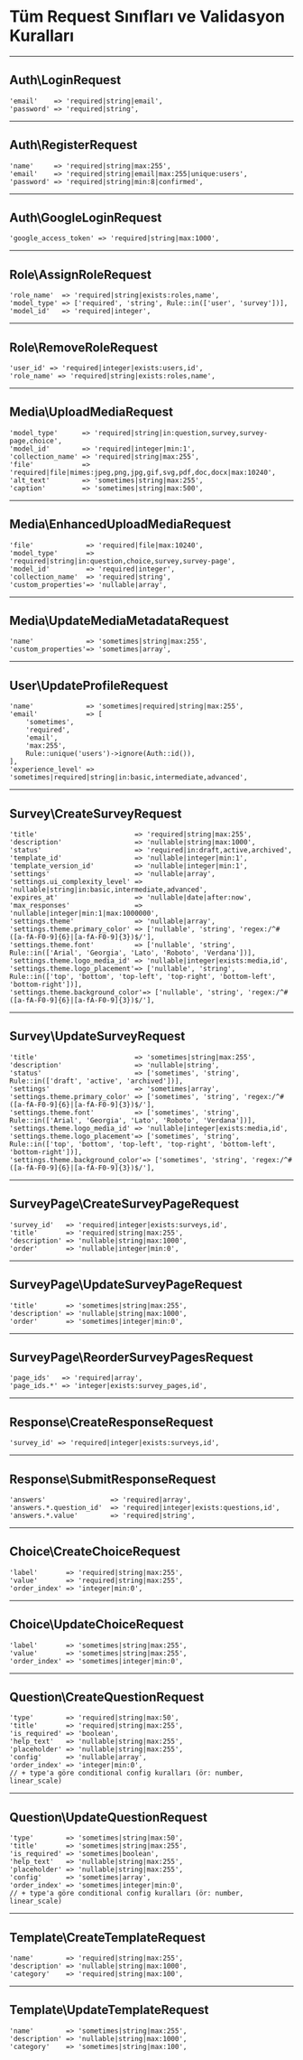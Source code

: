 # Tüm Request Sınıfları ve Validasyon Kuralları

---

## Auth\LoginRequest
```
'email'    => 'required|string|email',
'password' => 'required|string',
```

---

## Auth\RegisterRequest
```
'name'     => 'required|string|max:255',
'email'    => 'required|string|email|max:255|unique:users',
'password' => 'required|string|min:8|confirmed',
```

---

## Auth\GoogleLoginRequest
```
'google_access_token' => 'required|string|max:1000',
```

---

## Role\AssignRoleRequest
```
'role_name'  => 'required|string|exists:roles,name',
'model_type' => ['required', 'string', Rule::in(['user', 'survey'])],
'model_id'   => 'required|integer',
```

---

## Role\RemoveRoleRequest
```
'user_id' => 'required|integer|exists:users,id',
'role_name' => 'required|string|exists:roles,name',
```

---

## Media\UploadMediaRequest
```
'model_type'      => 'required|string|in:question,survey,survey-page,choice',
'model_id'        => 'required|integer|min:1',
'collection_name' => 'required|string|max:255',
'file'            => 'required|file|mimes:jpeg,png,jpg,gif,svg,pdf,doc,docx|max:10240',
'alt_text'        => 'sometimes|string|max:255',
'caption'         => 'sometimes|string|max:500',
```

---

## Media\EnhancedUploadMediaRequest
```
'file'             => 'required|file|max:10240',
'model_type'       => 'required|string|in:question,choice,survey,survey-page',
'model_id'         => 'required|integer',
'collection_name'  => 'required|string',
'custom_properties'=> 'nullable|array',
```

---

## Media\UpdateMediaMetadataRequest
```
'name'             => 'sometimes|string|max:255',
'custom_properties'=> 'sometimes|array',
```

---

## User\UpdateProfileRequest
```
'name'             => 'sometimes|required|string|max:255',
'email'            => [
    'sometimes',
    'required',
    'email',
    'max:255',
    Rule::unique('users')->ignore(Auth::id()),
],
'experience_level' => 'sometimes|required|string|in:basic,intermediate,advanced',
```

---

## Survey\CreateSurveyRequest
```
'title'                        => 'required|string|max:255',
'description'                  => 'nullable|string|max:1000',
'status'                       => 'required|in:draft,active,archived',
'template_id'                  => 'nullable|integer|min:1',
'template_version_id'          => 'nullable|integer|min:1',
'settings'                     => 'nullable|array',
'settings.ui_complexity_level' => 'nullable|string|in:basic,intermediate,advanced',
'expires_at'                   => 'nullable|date|after:now',
'max_responses'                => 'nullable|integer|min:1|max:1000000',
'settings.theme'               => 'nullable|array',
'settings.theme.primary_color' => ['nullable', 'string', 'regex:/^#([a-fA-F0-9]{6}|[a-fA-F0-9]{3})$/'],
'settings.theme.font'          => ['nullable', 'string', Rule::in(['Arial', 'Georgia', 'Lato', 'Roboto', 'Verdana'])],
'settings.theme.logo_media_id' => 'nullable|integer|exists:media,id',
'settings.theme.logo_placement'=> ['nullable', 'string', Rule::in(['top', 'bottom', 'top-left', 'top-right', 'bottom-left', 'bottom-right'])],
'settings.theme.background_color'=> ['nullable', 'string', 'regex:/^#([a-fA-F0-9]{6}|[a-fA-F0-9]{3})$/'],
```

---

## Survey\UpdateSurveyRequest
```
'title'                        => 'sometimes|string|max:255',
'description'                  => 'nullable|string',
'status'                       => ['sometimes', 'string', Rule::in(['draft', 'active', 'archived'])],
'settings'                     => 'sometimes|array',
'settings.theme.primary_color' => ['sometimes', 'string', 'regex:/^#([a-fA-F0-9]{6}|[a-fA-F0-9]{3})$/'],
'settings.theme.font'          => ['sometimes', 'string', Rule::in(['Arial', 'Georgia', 'Lato', 'Roboto', 'Verdana'])],
'settings.theme.logo_media_id' => 'nullable|integer|exists:media,id',
'settings.theme.logo_placement'=> ['sometimes', 'string', Rule::in(['top', 'bottom', 'top-left', 'top-right', 'bottom-left', 'bottom-right'])],
'settings.theme.background_color'=> ['sometimes', 'string', 'regex:/^#([a-fA-F0-9]{6}|[a-fA-F0-9]{3})$/'],
```

---

## SurveyPage\CreateSurveyPageRequest
```
'survey_id'   => 'required|integer|exists:surveys,id',
'title'       => 'required|string|max:255',
'description' => 'nullable|string|max:1000',
'order'       => 'nullable|integer|min:0',
```

---

## SurveyPage\UpdateSurveyPageRequest
```
'title'       => 'sometimes|string|max:255',
'description' => 'nullable|string|max:1000',
'order'       => 'sometimes|integer|min:0',
```

---

## SurveyPage\ReorderSurveyPagesRequest
```
'page_ids'   => 'required|array',
'page_ids.*' => 'integer|exists:survey_pages,id',
```

---

## Response\CreateResponseRequest
```
'survey_id' => 'required|integer|exists:surveys,id',
```

---

## Response\SubmitResponseRequest
```
'answers'                => 'required|array',
'answers.*.question_id'  => 'required|integer|exists:questions,id',
'answers.*.value'        => 'required|string',
```

---

## Choice\CreateChoiceRequest
```
'label'       => 'required|string|max:255',
'value'       => 'required|string|max:255',
'order_index' => 'integer|min:0',
```

---

## Choice\UpdateChoiceRequest
```
'label'       => 'sometimes|string|max:255',
'value'       => 'sometimes|string|max:255',
'order_index' => 'sometimes|integer|min:0',
```

---

## Question\CreateQuestionRequest
```
'type'        => 'required|string|max:50',
'title'       => 'required|string|max:255',
'is_required' => 'boolean',
'help_text'   => 'nullable|string|max:255',
'placeholder' => 'nullable|string|max:255',
'config'      => 'nullable|array',
'order_index' => 'integer|min:0',
// + type'a göre conditional config kuralları (ör: number, linear_scale)
```

---

## Question\UpdateQuestionRequest
```
'type'        => 'sometimes|string|max:50',
'title'       => 'sometimes|string|max:255',
'is_required' => 'sometimes|boolean',
'help_text'   => 'nullable|string|max:255',
'placeholder' => 'nullable|string|max:255',
'config'      => 'sometimes|array',
'order_index' => 'sometimes|integer|min:0',
// + type'a göre conditional config kuralları (ör: number, linear_scale)
```

---

## Template\CreateTemplateRequest
```
'name'        => 'required|string|max:255',
'description' => 'nullable|string|max:1000',
'category'    => 'required|string|max:100',
```

---

## Template\UpdateTemplateRequest
```
'name'        => 'sometimes|string|max:255',
'description' => 'nullable|string|max:1000',
'category'    => 'sometimes|string|max:100',
``` 